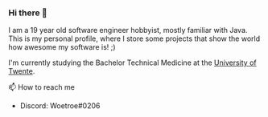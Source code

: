 ### Hi there 👋

I am a 19 year old software engineer hobbyist, mostly familiar with Java. 
This is my personal profile, where I store some projects that show the world how awesome my software is! ;)

I'm currently studying the Bachelor Technical Medicine at the [University of Twente](utwente.nl).

📫 How to reach me
  - Discord: Woetroe#0206

<!--
**wouterkistemaker/wouterkistemaker** is a ✨ _special_ ✨ repository because its `README.md` (this file) appears on your GitHub profile.

Here are some ideas to get you started:

- 🔭 I’m currently working on ...
- 🌱 I’m currently learning ...
- 👯 I’m looking to collaborate on ...
- 🤔 I’m looking for help with ...
- 💬 Ask me about ...
- 📫 How to reach me: ...
- 😄 Pronouns: ...
- ⚡ Fun fact: ...
-->

